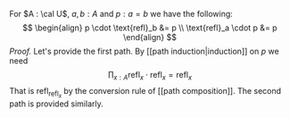 For $A : \cal U$,  $a, b: A$ and $p: a = b$ we have the following:
$$
\begin{align}
p \cdot \text{refl}_b &= p \\
\text{refl}_a \cdot p &= p
\end{align}
$$
*Proof.* Let's provide the first path. By [[path induction|induction]] on $p$ we need
$$
\prod_{x: A} \text{refl}_x \cdot \text{refl}_x = \text{refl}_x
$$
That is $\text{refl}_{\text{refl}_x}$ by the conversion rule of [[path composition]]. The second path is provided similarly.
